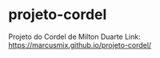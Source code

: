 # projeto-cordel
Projeto do Cordel de Milton Duarte
Link: https://marcusmix.github.io/projeto-cordel/
